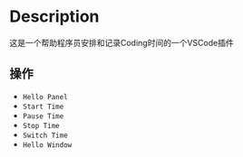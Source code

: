 # Description
这是一个帮助程序员安排和记录Coding时间的一个VSCode插件
## 操作
- `Hello Panel`
- `Start Time`
- `Pause Time`
- `Stop Time`
- `Switch Time`
- `Hello Window`
